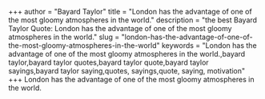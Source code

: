 +++
author = "Bayard Taylor"
title = "London has the advantage of one of the most gloomy atmospheres in the world."
description = "the best Bayard Taylor Quote: London has the advantage of one of the most gloomy atmospheres in the world."
slug = "london-has-the-advantage-of-one-of-the-most-gloomy-atmospheres-in-the-world"
keywords = "London has the advantage of one of the most gloomy atmospheres in the world.,bayard taylor,bayard taylor quotes,bayard taylor quote,bayard taylor sayings,bayard taylor saying,quotes, sayings,quote, saying, motivation"
+++
London has the advantage of one of the most gloomy atmospheres in the world.
